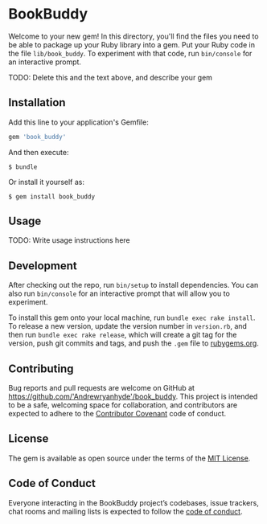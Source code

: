 # BookBuddy

Welcome to your new gem! In this directory, you'll find the files you need to be able to package up your Ruby library into a gem. Put your Ruby code in the file `lib/book_buddy`. To experiment with that code, run `bin/console` for an interactive prompt.

TODO: Delete this and the text above, and describe your gem

## Installation

Add this line to your application's Gemfile:

```ruby
gem 'book_buddy'
```

And then execute:

    $ bundle

Or install it yourself as:

    $ gem install book_buddy

## Usage

TODO: Write usage instructions here

## Development

After checking out the repo, run `bin/setup` to install dependencies. You can also run `bin/console` for an interactive prompt that will allow you to experiment.

To install this gem onto your local machine, run `bundle exec rake install`. To release a new version, update the version number in `version.rb`, and then run `bundle exec rake release`, which will create a git tag for the version, push git commits and tags, and push the `.gem` file to [rubygems.org](https://rubygems.org).

## Contributing

Bug reports and pull requests are welcome on GitHub at https://github.com/'Andrewryanhyde'/book_buddy. This project is intended to be a safe, welcoming space for collaboration, and contributors are expected to adhere to the [Contributor Covenant](http://contributor-covenant.org) code of conduct.

## License

The gem is available as open source under the terms of the [MIT License](https://opensource.org/licenses/MIT).

## Code of Conduct

Everyone interacting in the BookBuddy project’s codebases, issue trackers, chat rooms and mailing lists is expected to follow the [code of conduct](https://github.com/'Andrewryanhyde'/book_buddy/blob/master/CODE_OF_CONDUCT.md).
